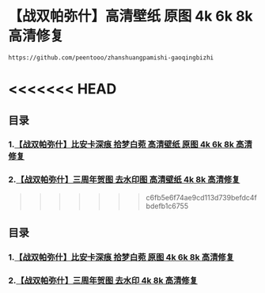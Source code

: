 # 【战双帕弥什】高清壁纸 原图 4k 6k 8k 高清修复

```
https://github.com/peentooo/zhanshuangpamishi-gaoqingbizhi
```
<<<<<<< HEAD
=======

## 目录

### 1.[【战双帕弥什】比安卡深痕 拾梦白菀 高清壁纸 原图 4k 6k 8k 高清修复](./README.md)

### 2.[【战双帕弥什】三周年贺图 去水印图 高清壁纸 4k 8k 高清修复](#jump2)
>>>>>>> c6fb5e6f74ae9cd113d739befdc4fbdefb1c6755

## 目录

### 1.[【战双帕弥什】比安卡深痕 拾梦白菀  原图 4k 6k 8k 高清修复](https://github.com/peentooo/zhanshuangpamishi-gaoqingbizhi/tree/main/001)

### 2.[【战双帕弥什】三周年贺图 去水印  4k 8k 高清修复](https://github.com/peentooo/zhanshuangpamishi-gaoqingbizhi/tree/main/002)
